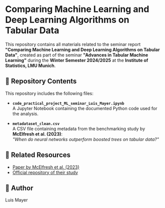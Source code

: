 # Comparing Machine Learning and Deep Learning Algorithms on Tabular Data

This repository contains all materials related to the seminar report **"Comparing Machine Learning and Deep Learning Algorithms on Tabular Data"**, created as part of the seminar **"Advances in Tabular Machine Learning"** during the **Winter Semester 2024/2025** at the **Institute of Statistics, LMU Munich**.

## 📂 Repository Contents

This repository includes the following files:

- **`code_practical_project_ML_seminar_Luis_Mayer.ipynb`**  
  A Jupyter Notebook containing the documented Python code used for the analysis.

- **`metadataset_clean.csv`**  
  A CSV file containing metadata from the benchmarking study by **McElfresh et al. (2023)**:  
  *"When do neural networks outperform boosted trees on tabular data?"*

## 📄 Related Resources

- [Paper by McElfresh et al. (2023)](https://proceedings.neurips.cc/paper_files/paper/2023/hash/f06d5ebd4ff40b40dd97e30cee632123-Abstract-Datasets_and_Benchmarks.html)  
- [Official repository of their study](https://github.com/naszilla/tabzilla)  

## 👤 Author

Luis Mayer
